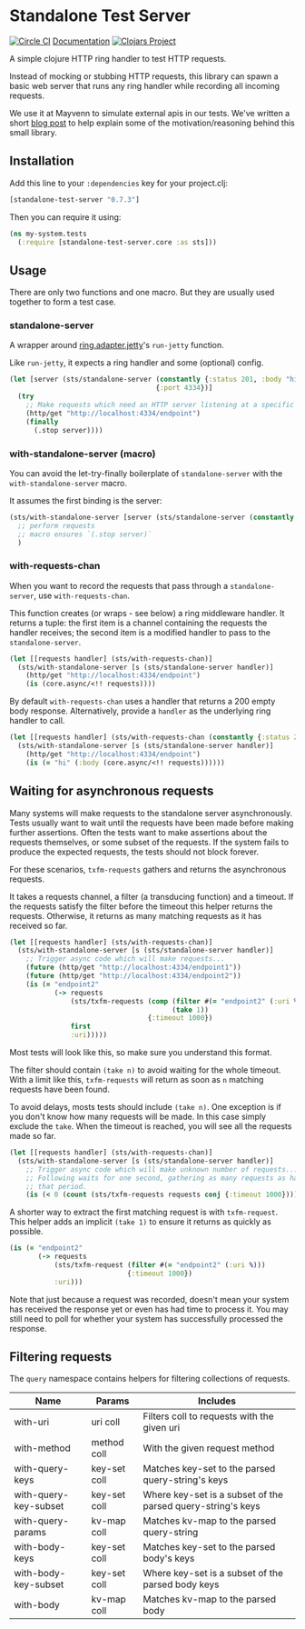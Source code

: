# Standalone Test Server

[![Circle CI](https://circleci.com/gh/Mayvenn/standalone-test-server.svg?style=svg&circle-token=599f432978d381e2614f42ed892267b45dde78d9)](https://circleci.com/gh/Mayvenn/standalone-test-server) [Documentation](http://mayvenn.github.io/standalone-test-server/standalone-test-server.core.html) [![Clojars Project](https://img.shields.io/clojars/v/standalone-test-server.svg)](https://clojars.org/standalone-test-server)

A simple clojure HTTP ring handler to test HTTP requests.

Instead of mocking or stubbing HTTP requests, this library can spawn a basic web
server that runs any ring handler while recording all incoming requests.

We use it at Mayvenn to simulate external apis in our tests. We've written a
short [blog post](http://engineering.mayvenn.com/2015/06/26/Testing-External-HTTP-Requests/) to
help explain some of the motivation/reasoning behind this small library.

## Installation

Add this line to your `:dependencies` key for your project.clj:

```clojure
[standalone-test-server "0.7.3"]
```

Then you can require it using:

```clojure
(ns my-system.tests
  (:require [standalone-test-server.core :as sts]))
```

## Usage

There are only two functions and one macro. But they are usually used together
to form a test case.

### standalone-server

A wrapper around [ring.adapter.jetty](https://github.com/ring-clojure/ring/tree/master/ring-jetty-adapter)'s
`run-jetty` function.

Like `run-jetty`, it expects a ring handler and some (optional) config.

```clojure
(let [server (sts/standalone-server (constantly {:status 201, :body "hi"})
                                    {:port 4334})]
  (try
    ;; Make requests which need an HTTP server listening at a specific port
    (http/get "http://localhost:4334/endpoint")
    (finally
      (.stop server))))
```

### with-standalone-server (macro)

You can avoid the let-try-finally boilerplate of `standalone-server` with the
`with-standalone-server` macro.

It assumes the first binding is the server:

```clojure
(sts/with-standalone-server [server (sts/standalone-server (constantly {:status 201, :body "hi"}))]
  ;; perform requests
  ;; macro ensures `(.stop server)`
  )
```

### with-requests-chan

When you want to record the requests that pass through a `standalone-server`,
use `with-requests-chan`.

This function creates (or wraps - see below) a ring middleware handler. It
returns a tuple: the first item is a channel containing the requests the handler
receives; the second item is a modified handler to pass to the
`standalone-server`.

```clojure
(let [[requests handler] (sts/with-requests-chan)]
  (sts/with-standalone-server [s (sts/standalone-server handler)]
    (http/get "http://localhost:4334/endpoint")
    (is (core.async/<!! requests))))
```

By default `with-requests-chan` uses a handler that returns a 200 empty body
response. Alternatively, provide a `handler` as the underlying ring handler to
call.

```clojure
(let [[requests handler] (sts/with-requests-chan (constantly {:status 201, :body "hi"}))]
  (sts/with-standalone-server [s (sts/standalone-server handler)]
    (http/get "http://localhost:4334/endpoint")
    (is (= "hi" (:body (core.async/<!! requests))))))
```

## Waiting for asynchronous requests

Many systems will make requests to the standalone server asynchronously. Tests
usually want to wait until the requests have been made before making further
assertions. Often the tests want to make assertions about the requests
themselves, or some subset of the requests. If the system fails to produce the
expected requests, the tests should not block forever.

For these scenarios, `txfm-requests` gathers and returns the asynchronous requests.

It takes a requests channel, a filter (a transducing function) and a timeout. If
the requests satisfy the filter before the timeout this helper returns the
requests. Otherwise, it returns as many matching requests as it has received so
far.

```clojure
(let [[requests handler] (sts/with-requests-chan)]
  (sts/with-standalone-server [s (sts/standalone-server handler)]
    ;; Trigger async code which will make requests...
    (future (http/get "http://localhost:4334/endpoint1"))
    (future (http/get "http://localhost:4334/endpoint2"))
    (is (= "endpoint2"
           (-> requests
               (sts/txfm-requests (comp (filter #(= "endpoint2" (:uri %)))
                                        (take 1))
                                  {:timeout 1000})
               first
               :uri)))))
```

Most tests will look like this, so make sure you understand this format.

The filter should contain `(take n)` to avoid waiting for the whole timeout.
With a limit like this, `txfm-requests` will return as soon as `n` matching
requests have been found.

To avoid delays, mosts tests should include `(take n)`. One exception is if you
don't know how many requests will be made. In this case simply exclude the
`take`. When the timeout is reached, you will see all the requests made so far.

```clojure
(let [[requests handler] (sts/with-requests-chan)]
  (sts/with-standalone-server [s (sts/standalone-server handler)]
    ;; Trigger async code which will make unknown number of requests...
    ;; Following waits for one second, gathering as many requests as happen in
    ;; that period.
    (is (< 0 (count (sts/txfm-requests requests conj {:timeout 1000}))))))
```

A shorter way to extract the first matching request is with `txfm-request`. This
helper adds an implicit `(take 1)` to ensure it returns as quickly as possible.

```clojure
(is (= "endpoint2"
       (-> requests
           (sts/txfm-request (filter #(= "endpoint2" (:uri %)))
                             {:timeout 1000})
           :uri)))
```

Note that just because a request was recorded, doesn't mean your system has
received the response yet or even has had time to process it. You may still need
to poll for whether your system has successfully processed the response.

## Filtering requests

The `query` namespace contains helpers for filtering collections of requests.

| Name                  | Params       | Includes                                                      |
| --------------------- | ------------ | ------------------------------------------------------------- |
| with-uri              | uri coll     | Filters coll to requests with the given uri                   |
| with-method           | method coll  | With the given request method                                 |
| with-query-keys       | key-set coll | Matches key-set to the parsed query-string's keys             |
| with-query-key-subset | key-set coll | Where key-set is a subset of the parsed query-string's keys   |
| with-query-params     | kv-map coll  | Matches kv-map to the parsed query-string                     |
| with-body-keys        | key-set coll | Matches key-set to the parsed body's keys                     |
| with-body-key-subset  | key-set coll | Where key-set is a subset of the parsed body keys             |
| with-body             | kv-map coll  | Matches kv-map to the parsed body                             |
